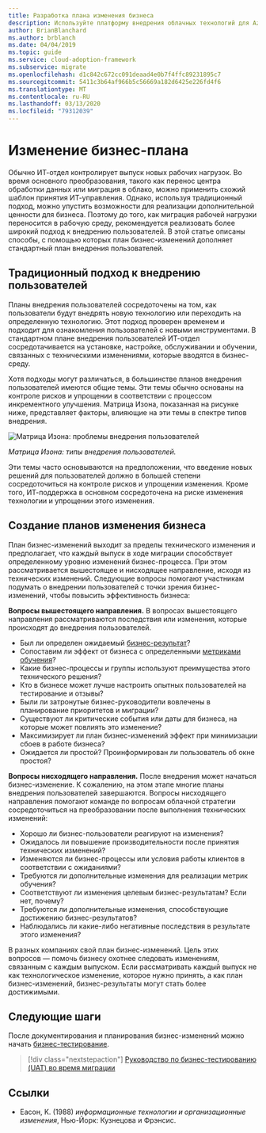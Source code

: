 ```yaml
---
title: Разработка плана изменения бизнеса
description: Используйте платформу внедрения облачных технологий для Azure, чтобы узнать о том, как план бизнес-изменений поможет вам реализовать более широкий план внедрения пользователей.
author: BrianBlanchard
ms.author: brblanch
ms.date: 04/04/2019
ms.topic: guide
ms.service: cloud-adoption-framework
ms.subservice: migrate
ms.openlocfilehash: d1c842c672cc091deaad4e0b7f4ffc89231895c7
ms.sourcegitcommit: 5411c3b64af966b5c56669a182d6425e226fd4f6
ms.translationtype: MT
ms.contentlocale: ru-RU
ms.lasthandoff: 03/13/2020
ms.locfileid: "79312039"
---
```

# <a name="business-change-plan"></a>Изменение бизнес-плана

Обычно ИТ-отдел контролирует выпуск новых рабочих нагрузок. Во время основного преобразования, такого как перенос центра обработки данных или миграция в облако, можно применить схожий шаблон принятия ИТ-управления. Однако, используя традиционный подход, можно упустить возможности для реализации дополнительной ценности для бизнеса. Поэтому до того, как миграция рабочей нагрузки переносится в рабочую среду, рекомендуется реализовать более широкий подход к внедрению пользователей. В этой статье описаны способы, с помощью которых план бизнес-изменений дополняет стандартный план внедрения пользователей.

## <a name="traditional-user-adoption-approach"></a>Традиционный подход к внедрению пользователей

Планы внедрения пользователей сосредоточены на том, как пользователи будут внедрять новую технологию или переходить на определенную технологию. Этот подход проверен временем и подходит для ознакомления пользователей с новыми инструментами. В стандартном плане внедрения пользователей ИТ-отдел сосредотачивается на установке, настройке, обслуживании и обучении, связанных с техническими изменениями, которые вводятся в бизнес-среду.

Хотя подходы могут различаться, в большинстве планов внедрения пользователей имеются общие темы. Эти темы обычно основаны на контроле рисков и упрощении в соответствии с процессом инкрементного улучшения. Матрица Изона, показанная на рисунке ниже, представляет факторы, влияющие на эти темы в спектре типов внедрения.

![Матрица Изона: проблемы внедрения пользователей](../../../_images/migrate/eason-matrix.jpg)

*Матрица Изона: типы внедрения пользователей.*

Эти темы часто основываются на предположении, что введение новых решений для пользователей должно в большей степени сосредоточиться на контроле рисков и упрощении изменения. Кроме того, ИТ-поддержка в основном сосредоточена на риске изменения технологии и упрощении этого изменения.

## <a name="create-business-change-plans"></a>Создание планов изменения бизнеса

План бизнес-изменений выходит за пределы технического изменения и предполагает, что каждый выпуск в ходе миграции способствует определенному уровню изменений бизнес-процесса. При этом рассматривается вышестоящее и нисходящее направление, исходя из технических изменений. Следующие вопросы помогают участникам подумать о внедрении пользователей с точки зрения бизнес-изменений, чтобы повысить эффективность бизнеса:

**Вопросы вышестоящего направления.** В вопросах вышестоящего направления рассматриваются последствия или изменения, которые происходят до внедрения пользователей.

- Был ли определен ожидаемый [бизнес-результат](../../../strategy/business-outcomes/index.md)?
- Сопоставим ли эффект от бизнеса с определенными [метриками обучения](../../../strategy/learning-metrics.md)?
- Какие бизнес-процессы и группы используют преимущества этого технического решения?
- Кто в бизнесе может лучше настроить опытных пользователей на тестирование и отзывы?
- Были ли затронутые бизнес-руководители вовлечены в планирование приоритетов и миграции?
- Существуют ли критические события или даты для бизнеса, на которые может повлиять это изменение?
- Максимизирует ли план бизнес-изменений эффект при минимизации сбоев в работе бизнеса?
- Ожидается ли простой? Проинформирован ли пользователь об окне простоя?

**Вопросы нисходящего направления.** После внедрения может начаться бизнес-изменение. К сожалению, на этом этапе многие планы внедрения пользователей завершаются. Вопросы нисходящего направления помогают команде по вопросам облачной стратегии сосредоточиться на преобразовании после выполнения технических изменений:

- Хорошо ли бизнес-пользователи реагируют на изменения?
- Ожидалось ли повышение производительности после принятия технических изменений?
- Изменяются ли бизнес-процессы или условия работы клиентов в соответствии с ожиданиями?
- Требуются ли дополнительные изменения для реализации метрик обучения?
- Соответствуют ли изменения целевым бизнес-результатам? Если нет, почему?
- Требуются ли дополнительные изменения, способствующие достижению бизнес-результатов?
- Наблюдались ли какие-либо негативные последствия в результате этого изменения?

В разных компаниях свой план бизнес-изменений. Цель этих вопросов — помочь бизнесу охотнее следовать изменениям, связанным с каждым выпуском. Если рассматривать каждый выпуск не как технологическое изменение, которое нужно принять, а как план бизнес-изменений, бизнес-результаты могут стать более достижимыми.

## <a name="next-steps"></a>Следующие шаги

После документирования и планирования бизнес-изменений можно начать [бизнес-тестирование](./business-test.md).

> [!div class="nextstepaction"]
> [Руководство по бизнес-тестированию (UAT) во время миграции](./business-test.md)

## <a name="references"></a>Ссылки

- Еасон, K. (1988) _информационные технологии и организационные изменения_, Нью-Йорк: Кузнецова и Фрэнсис.
